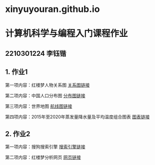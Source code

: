 # xinyuyouran.github.io
# 计算机科学与编程入门课程作业
## 2210301224 李钰锴
## 1. 作业1
第一项内容：红楼梦人物关系图
[关系图链接](http://xinyuyouran.github.io/关系图-红楼梦.html)

第二项内容：中国人口分布图
[分布图链接](http://xinyuyouran.github.io/中国各省人口分布图.html)

第三项内容：世界地图
[航线图链接](http://xinyuyouran.github.io/航线图.html)

第四项内容：2015年至2020年蒸发量降水量及平均温度组合图表
[图表链接](http://xinyuyouran.github.io/2015年至2020年降水量与蒸发量及平均温度表.html)

## 2. 作业2
第一项内容：搜狗搜索引擎
[搜索引擎链接](http://xinyuyouran.github.io/搜狗搜索引擎.html)

第二项内容：红楼梦分析网页
[网页链接](http://xinyuyouran.github.io/红楼梦著作分析.html)
 
